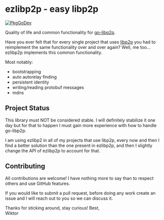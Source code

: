 # ezlibp2p - easy libp2p

[![PkgGoDev](https://pkg.go.dev/badge/github.com/watjurk/ezlibp2p)](https://pkg.go.dev/github.com/watjurk/ezlibp2p)

Quality of life and common functionality for [go-libp2p](https://github.com/libp2p/go-libp2p).

Have you ever felt that for every single project that uses [libp2p](https://libp2p.io/) you had to reimplement the same functionality over and over again? Well, me too... ezlibp2p implements this common functionality.

Most notably:

- bootstrapping
- auto autorelay finding
- persistent identity
- writing/reading protobuf messages
- mdns

## Project Status

This library must NOT be considered stable. I will definitely stabilize it one day but for that to happen I must gain more experience with how to handle go-libp2p.

I am using ezlibp2 in all of my projects that use libp2p, every now and then I find a better solution than the one present in ezlibp2p, and then I slightly change the API of ezlibp2p to account for that.

## Contributing

All contributions are welcome! I have nothing more to say than to respect others and use GitHub features.

If you would like to submit a pull request, before doing any work create an issue and I will reach out to you so we can discuss it.

Thanks for sticking around, stay curious! Best,  
Wiktor
